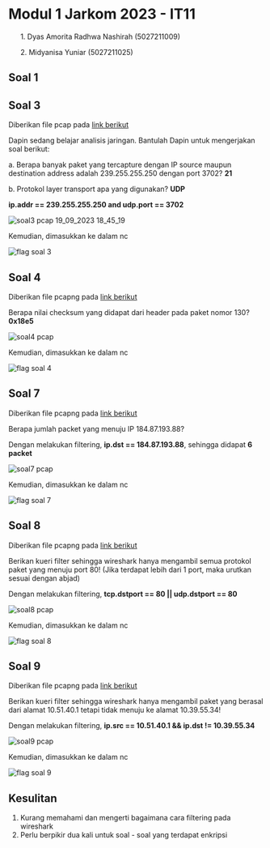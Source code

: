 # Modul 1 Jarkom 2023 - IT11

&nbsp;&nbsp;&nbsp;&nbsp;&nbsp;&nbsp;1. Dyas Amorita Radhwa Nashirah (5027211009)

&nbsp;&nbsp;&nbsp;&nbsp;&nbsp;&nbsp;2. Midyanisa Yuniar (5027211025)

## Soal 1

## Soal 3

Diberikan file pcap pada [link berikut](https://drive.google.com/file/d/1bYH6-AsE4H6CZ07aAUaMjiCLQH2vE6op/view?usp=drive_link)

Dapin sedang belajar analisis jaringan. Bantulah Dapin untuk mengerjakan soal berikut:

a. Berapa banyak paket yang tercapture dengan IP source maupun destination address adalah 239.255.255.250 dengan port 3702? **21**

b. Protokol layer transport apa yang digunakan? **UDP**

**ip.addr == 239.255.255.250 and udp.port == 3702**

![soal3 pcap 19_09_2023 18_45_19](https://github.com/Yuniarrr/Jarkom-Modul-1-IT11-2023/assets/88996914/4e124f46-0c36-4c85-b6da-08d2db52947d)

Kemudian, dimasukkan ke dalam nc

![flag soal 3](https://github.com/Yuniarrr/Jarkom-Modul-1-IT11-2023/assets/88996914/fe2cc114-bda8-42e2-8465-c81cccc9064a)

## Soal 4

Diberikan file pcapng pada [link berikut](https://drive.google.com/file/d/1w9q-KAs4-mmWP0xN7WBN95QTR_XFqRI1/view?usp=drive_link)

Berapa nilai checksum yang didapat dari header pada paket nomor 130? **0x18e5**

![soal4 pcap](https://github.com/Yuniarrr/Jarkom-Modul-1-IT11-2023/assets/88996914/86faa57c-5093-4be3-86d4-e941903087c8)

Kemudian, dimasukkan ke dalam nc

![flag soal 4](https://github.com/Yuniarrr/Jarkom-Modul-1-IT11-2023/assets/88996914/7d5a91ea-f355-470b-8636-534d4c0e94ed)

## Soal 7

Diberikan file pcapng pada [link berikut](https://drive.google.com/file/d/1Ufu3_1Pl9uqhuNAVE1JbxNE3zRMFrflo/view?usp=drive_link)

Berapa jumlah packet yang menuju IP 184.87.193.88? 

Dengan melakukan filtering, **ip.dst == 184.87.193.88**, sehingga didapat **6 packet**

![soal7 pcap](https://github.com/Yuniarrr/Jarkom-Modul-1-IT11-2023/assets/88996914/02c4ead0-080c-416c-8c92-1d51e69ed817)

Kemudian, dimasukkan ke dalam nc

![flag soal 7](https://github.com/Yuniarrr/Jarkom-Modul-1-IT11-2023/assets/88996914/d46a220c-d8cc-4021-a018-54402de753c4)

## Soal 8

Diberikan file pcapng pada [link berikut](https://drive.google.com/file/d/1Ufu3_1Pl9uqhuNAVE1JbxNE3zRMFrflo/view?usp=drive_link)

Berikan kueri filter sehingga wireshark hanya mengambil semua protokol paket yang menuju port 80! (Jika terdapat lebih dari 1 port, maka urutkan sesuai dengan abjad)

Dengan melakukan filtering, **tcp.dstport == 80 || udp.dstport == 80**

![soal8 pcap](https://github.com/Yuniarrr/Jarkom-Modul-1-IT11-2023/assets/88996914/528b3da1-607e-45b2-91bf-c8bb2df3ad4c)

Kemudian, dimasukkan ke dalam nc

![flag soal 8](https://github.com/Yuniarrr/Jarkom-Modul-1-IT11-2023/assets/88996914/fb613ec2-60f5-48e8-a666-7b8e6aeb6c2e)

## Soal 9

Diberikan file pcapng pada [link berikut](https://drive.google.com/file/d/1Ufu3_1Pl9uqhuNAVE1JbxNE3zRMFrflo/view?usp=drive_link)

Berikan kueri filter sehingga wireshark hanya mengambil paket yang berasal dari alamat 10.51.40.1 tetapi tidak menuju ke alamat 10.39.55.34!

Dengan melakukan filtering, **ip.src == 10.51.40.1 && ip.dst != 10.39.55.34**

![soal9 pcap](https://github.com/Yuniarrr/Jarkom-Modul-1-IT11-2023/assets/88996914/e977becb-2b3f-45f2-9821-e724e74b4e24)

Kemudian, dimasukkan ke dalam nc

![flag soal 9](https://github.com/Yuniarrr/Jarkom-Modul-1-IT11-2023/assets/88996914/d07841c9-1500-4f76-9f19-98fd74a95289)

## Kesulitan

1. Kurang memahami dan mengerti bagaimana cara filtering pada wireshark
2. Perlu berpikir dua kali untuk soal - soal yang terdapat enkripsi
